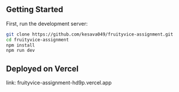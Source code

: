 ## Getting Started

First, run the development server:

```bash
git clone https://github.com/kesava049/fruityvice-assignment.git
cd fruityvice-assignment
npm install
npm run dev
```

## Deployed on Vercel

link: fruityvice-assignment-hd9p.vercel.app
